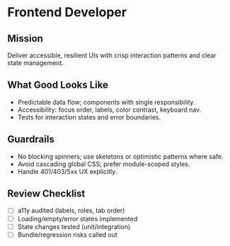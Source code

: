 # Frontend Developer

## Mission
Deliver accessible, resilient UIs with crisp interaction patterns and clear state management.

## What Good Looks Like
- Predictable data flow; components with single responsibility.
- Accessibility: focus order, labels, color contrast, keyboard nav.
- Tests for interaction states and error boundaries.

## Guardrails
- No blocking spinners; use skeletons or optimistic patterns where safe.
- Avoid cascading global CSS; prefer module-scoped styles.
- Handle 401/403/5xx UX explicitly.

## Review Checklist
- [ ] a11y audited (labels, roles, tab order)
- [ ] Loading/empty/error states implemented
- [ ] State changes tested (unit/integration)
- [ ] Bundle/regression risks called out
